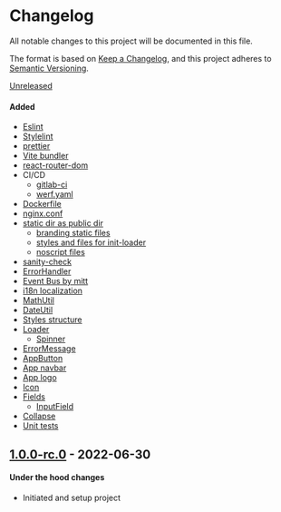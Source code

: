 # Changelog
All notable changes to this project will be documented in this file.

The format is based on [Keep a Changelog](https://keepachangelog.com/en/1.0.0/),
and this project adheres to [Semantic Versioning](https://semver.org/spec/v2.0.0.html).

[Unreleased]
#### Added
- [Eslint](.eslintrc.js)
- [Stylelint](stylelint.config.js)
- [prettier](.eslintrc.js)
- [Vite bundler](vite.config.ts)
- [react-router-dom](src/routes.tsx)
- CI/CD
  - [gitlab-ci](.gitlab-ci.yml)
  - [werf.yaml](werf.yaml)
- [Dockerfile](Dockerfile)
- [nginx.conf](nginx.conf)
- [static dir as public dir](static)
  - [branding static files](static/branding)
  - [styles and files for init-loader](static/init-loader)
  - [noscript files](static/noscript)
- [sanity-check](scripts/release-sanity-check.mjs)
- [ErrorHandler](src/helpers/errorHandler.ts)
- [Event Bus by mitt](src/helpers/eventBus.ts)
- [i18n localization](src/localization/index.ts)
- [MathUtil](src/utils/math.util.ts)
- [DateUtil](src/utils/date.util.ts)
- [Styles structure](src/styles)
- [Loader](src/common/Loader)
  - [Spinner](src/common/Loader/variants/Spinner)
- [ErrorMessage](src/common/ErrorMessage)
- [AppButton](src/common/AppButton)
- [App navbar](src/common/AppNavbar)
- [App logo](src/common/AppLogo)
- [Icon](src/common/Icon)
- [Fields](src/fields)
  - [InputField](src/fields/InputField)
- [Collapse](src/common/Collapse)
- [Unit tests](vitest.config.ts)

## [1.0.0-rc.0] - 2022-06-30
#### Under the hood changes
- Initiated and setup project

[Unreleased]: https://gitlab.com/lukachi/react-vite-boilerplate/compare/1.0.0-rc.0...main
[1.0.0-rc.0]: https://gitlab.com/lukachi/react-vite-boilerplate/tags/1.0.0-rc.0
